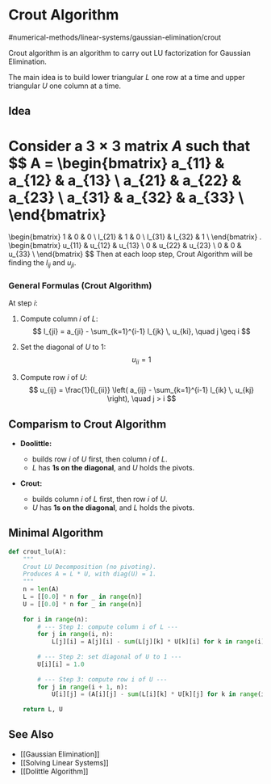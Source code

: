 # Crout Algorithm
#numerical-methods/linear-systems/gaussian-elimination/crout

Crout algorithm is an algorithm to carry out LU factorization for Gaussian Elimination.

The main idea is to build lower triangular $L$ one row at a time and upper triangular $U$ one column at a time.

## Idea
Consider a $3 \times 3$ matrix $A$ such that
$$
A = 
\begin{bmatrix}
a_{11} & a_{12} & a_{13} \\
a_{21} & a_{22} & a_{23} \\
a_{31} & a_{32} & a_{33} \\
\end{bmatrix}
=
\begin{bmatrix}
1 & 0 & 0 \\
l_{21} & 1 & 0 \\
l_{31} & l_{32} & 1 \\
\end{bmatrix}
.
\begin{bmatrix}
u_{11} & u_{12} & u_{13} \\
0 & u_{22} & u_{23} \\
0 & 0 & u_{33} \\
\end{bmatrix}
$$
Then at each loop step, Crout Algorithm will be finding the $l_{ij}$ and $u_{ji}$.

### General Formulas (Crout Algorithm)
At step $i$:

1. Compute column $i$ of $L$:
$$
l_{ji} = a_{ji} - \sum_{k=1}^{i-1} l_{jk} \, u_{ki}, \quad j \geq i
$$

2. Set the diagonal of $U$ to $1$:
$$
u_{ii} = 1
$$

3. Compute row $i$ of $U$:
$$
u_{ij} = \frac{1}{l_{ii}} \left( a_{ij} - \sum_{k=1}^{i-1} l_{ik} \, u_{kj} \right), \quad j > i
$$

## Comparism to Crout Algorithm
- **Doolittle:** 
  - builds row $i$ of $U$ first, then column $i$ of $L$.
  - $L$ has **1s on the diagonal**, and $U$ holds the pivots.
  
- **Crout:** 
  - builds column $i$ of $L$ first, then row $i$ of $U$.
  - $U$ has **1s on the diagonal**, and $L$ holds the pivots.

## Minimal Algorithm
```python
def crout_lu(A):
    """
    Crout LU Decomposition (no pivoting).
    Produces A = L * U, with diag(U) = 1.
    """
    n = len(A)
    L = [[0.0] * n for _ in range(n)]
    U = [[0.0] * n for _ in range(n)]
    
    for i in range(n):
        # --- Step 1: compute column i of L ---
        for j in range(i, n):
            L[j][i] = A[j][i] - sum(L[j][k] * U[k][i] for k in range(i))
        
        # --- Step 2: set diagonal of U to 1 ---
        U[i][i] = 1.0
        
        # --- Step 3: compute row i of U ---
        for j in range(i + 1, n):
            U[i][j] = (A[i][j] - sum(L[i][k] * U[k][j] for k in range(i))) / L[i][i]
    
    return L, U
```

## See Also
- [[Gaussian Elimination]]
- [[Solving Linear Systems]]
- [[Dolittle Algorithm]]
